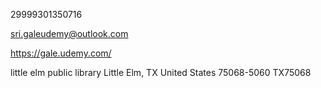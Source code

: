 29999301350716

sri.galeudemy@outlook.com

https://gale.udemy.com/

little elm public library
Little Elm, TX
United States
75068-5060
TX75068
